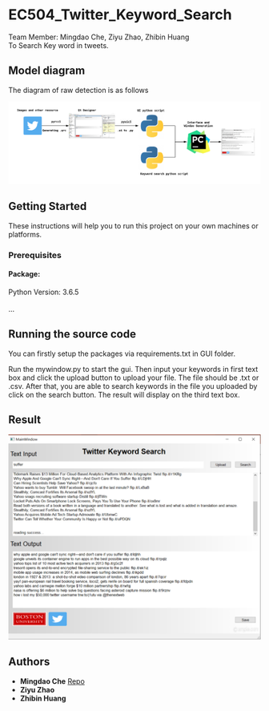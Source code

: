 # EC504_Twitter_Keyword_Search

Team Member: Mingdao Che, Ziyu Zhao, Zhibin Huang<br>
To Search Key word in tweets.<br>

## Model diagram

The diagram of raw detection is as follows

![image](https://github.com/mdche001/EC504_Twitter_Keyword_Search/blob/master/Images/504%20gui%20diagram.png) 


## Getting Started

These instructions will help you to run this project on your own machines or platforms.

### Prerequisites

#### Package:
Python Version: 3.6.5<br>		
...<br>

## Running the source code

You can firstly setup the packages via requirements.txt in GUI folder.

Run the mywindow.py to start the gui. Then input your keywords in first text box and click the upload button to upload your file. The file should be .txt or .csv. After that, you are able to search keywords in the file you uploaded by click on the search button. The result will display on the third text box.

## Result


![image](https://github.com/mdche001/EC504_Twitter_Keyword_Search/blob/master/Images/res1.png) 


## Authors

* **Mingdao Che**  [Repo](https://github.com/mdche001/EC504_Twitter_Keyword_Search/)
* **Ziyu Zhao** 
* **Zhibin Huang**
